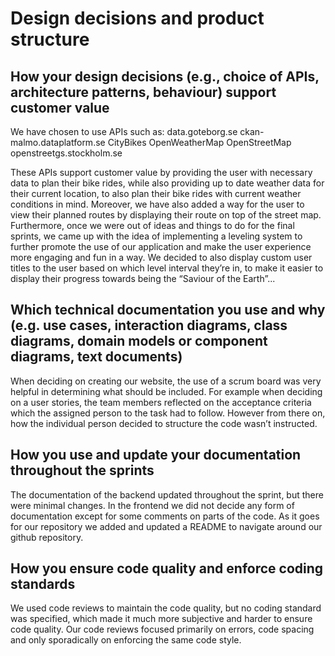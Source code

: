 # Design decisions and product structure

## How your design decisions (e.g., choice of APIs, architecture patterns, behaviour) support customer value
We have chosen to use APIs such as:
data.goteborg.se
ckan-malmo.dataplatform.se
CityBikes
OpenWeatherMap
OpenStreetMap
openstreetgs.stockholm.se
 
These APIs support customer value by providing the user with   necessary data to plan their bike rides, while also providing up to date weather data for their current location, to also plan their bike rides with current weather conditions in mind. Moreover, we have also added a way for the user to view their planned routes by displaying their route on top of the street map. Furthermore, once we were out of ideas and things to do for the final sprints, we came up with the idea of implementing a leveling system to further promote the use of our application and make the user experience more engaging and fun in a way. We decided to also display custom user titles to the user based on which level interval they’re in, to make it easier to display their progress towards being the “Saviour of the Earth”...

## Which technical documentation you use and why (e.g. use cases, interaction diagrams, class diagrams, domain models or component diagrams, text documents)
When deciding on creating our website, the use of a scrum board was very helpful in determining what should be included. For example when deciding on a user stories, the team members reflected on the acceptance criteria which the assigned person to the task had to follow. However from there on, how the individual person decided to structure the code wasn’t instructed.  

## How you use and update your documentation throughout the sprints
The documentation of the backend updated throughout the sprint, but there were minimal changes. In the frontend we did not decide any form of documentation except for some comments on parts of the code. As it goes for our repository we added and updated a README to navigate around our github repository.

## How you ensure code quality and enforce coding standards
We used code reviews to maintain the code quality, but no coding standard was specified, which made it much more subjective and harder to ensure code quality. Our code reviews focused primarily on errors, code spacing and only sporadically on enforcing the same code style. 


